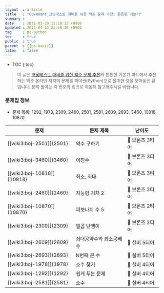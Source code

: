 ```yaml
---
layout  : article
title   : "Covenant_코딩테스트 대비를 위한 백준 문제 추천: 튼튼한 기본기"
summary : 
date    : 2021-03-29 15:10:13 +0900
updated : 2021-04-13 23:49:36 +0900
tag     : ps-python
toc     : true
public  : true
parent  : [[ps-basic]]
latex   : false
---
```

* TOC
{:toc}

> 이 글은 [코딩테스트 대비를 위한 백준 문제 추천](https://covenant.tistory.com/224)의 튼튼한 기본기 파트에서 추천하는 백준 온라인 저지의 문제를 파이썬(Python)으로 풀이한 것을 모아놓은 글입니다. 문제 풀이는 각 번호의 링크로 이동해 참고해주시길 바랍니다.

### 문제집 정보

* 문제 목록: 1292, 1978, 2309, 2460, 2501, 2581, 2609, 2693, 3460, 10818, 10870

| 문제                       | 문제 제목               | 난이도 |
| -------------------------- | ----------------------- | --- |
| [[wiki3:boj-2501]]{2501}   | 약수 구하기             | 🥉 브론즈 3티어 |
| [[wiki3:boj-3460]]{3460}   | 이진수                  | 🥉 브론즈 3티어 |
| [[wiki3:boj-10818]]{10818} | 최소, 최대              | 🥉 브론즈 3티어 |
| [[wiki3:boj-2460]]{2460}   | 지능형 기차 2           | 🥉 브론즈 3티어 |
| [[wiki3:boj-10870]]{10870} | 피보나치 수 5           | 🥉 브론즈 2티어 |
| [[wiki3:boj-2309]]{2309}   | 일곱 난쟁이             | 🥉 브론즈 2티어 |
| [[wiki3:boj-2609]]{2609}   | 최대공약수와 최소공배수 | 🥈 실버 5티어 |
| [[wiki3:boj-2693]]{2693}   | N번째 큰 수             | 🥈 실버 5티어 |
| [[wiki3:boj-1978]]{1978}   | 소수 찾기               | 🥈 실버 4티어 |
| [[wiki3:boj-1292]]{1292}   | 쉽게 푸는 문제          | 🥈 실버 4티어 |
| [[wiki3:boj-2581]]{2581}   | 소수                    | 🥈 실버 4티어 |
